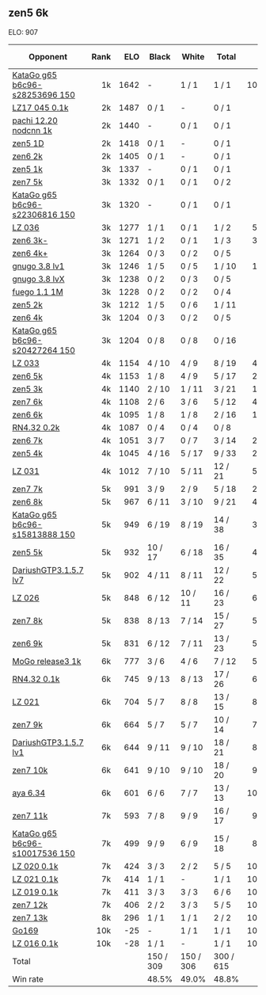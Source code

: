 ## zen5 6k ##

ELO: 907

Opponent | Rank | ELO | Black | White | Total | Win rate
---------|-----:|----:|-------|-------|-------|-------:
[KataGo g65 b6c96-s28253696 150](KataGo%20g65%20b6c96-s28253696%20150.md) | 1k | 1642 | - | 1 / 1 | 1 / 1 | 100.0%
[LZ17 045 0.1k](LZ17%20045%200.1k.md) | 2k | 1487 | 0 / 1 | - | 0 / 1 | 0.0%
[pachi 12.20 nodcnn 1k](pachi%2012.20%20nodcnn%201k.md) | 2k | 1440 | - | 0 / 1 | 0 / 1 | 0.0%
[zen5 1D](zen5%201D.md) | 2k | 1418 | 0 / 1 | - | 0 / 1 | 0.0%
[zen6 2k](zen6%202k.md) | 2k | 1405 | 0 / 1 | - | 0 / 1 | 0.0%
[zen5 1k](zen5%201k.md) | 3k | 1337 | - | 0 / 1 | 0 / 1 | 0.0%
[zen7 5k](zen7%205k.md) | 3k | 1332 | 0 / 1 | 0 / 1 | 0 / 2 | 0.0%
[KataGo g65 b6c96-s22306816 150](KataGo%20g65%20b6c96-s22306816%20150.md) | 3k | 1320 | - | 0 / 1 | 0 / 1 | 0.0%
[LZ 036](LZ%20036.md) | 3k | 1277 | 1 / 1 | 0 / 1 | 1 / 2 | 50.0%
[zen6 3k-](zen6%203k-.md) | 3k | 1271 | 1 / 2 | 0 / 1 | 1 / 3 | 33.3%
[zen6 4k+](zen6%204k+.md) | 3k | 1264 | 0 / 3 | 0 / 2 | 0 / 5 | 0.0%
[gnugo 3.8 lv1](gnugo%203.8%20lv1.md) | 3k | 1246 | 1 / 5 | 0 / 5 | 1 / 10 | 10.0%
[gnugo 3.8 lvX](gnugo%203.8%20lvX.md) | 3k | 1238 | 0 / 2 | 0 / 3 | 0 / 5 | 0.0%
[fuego 1.1 1M](fuego%201.1%201M.md) | 3k | 1228 | 0 / 2 | 0 / 2 | 0 / 4 | 0.0%
[zen5 2k](zen5%202k.md) | 3k | 1212 | 1 / 5 | 0 / 6 | 1 / 11 | 9.1%
[zen6 4k](zen6%204k.md) | 3k | 1204 | 0 / 3 | 0 / 2 | 0 / 5 | 0.0%
[KataGo g65 b6c96-s20427264 150](KataGo%20g65%20b6c96-s20427264%20150.md) | 3k | 1204 | 0 / 8 | 0 / 8 | 0 / 16 | 0.0%
[LZ 033](LZ%20033.md) | 4k | 1154 | 4 / 10 | 4 / 9 | 8 / 19 | 42.1%
[zen6 5k](zen6%205k.md) | 4k | 1153 | 1 / 8 | 4 / 9 | 5 / 17 | 29.4%
[zen5 3k](zen5%203k.md) | 4k | 1140 | 2 / 10 | 1 / 11 | 3 / 21 | 14.3%
[zen7 6k](zen7%206k.md) | 4k | 1108 | 2 / 6 | 3 / 6 | 5 / 12 | 41.7%
[zen6 6k](zen6%206k.md) | 4k | 1095 | 1 / 8 | 1 / 8 | 2 / 16 | 12.5%
[RN4.32 0.2k](RN4.32%200.2k.md) | 4k | 1087 | 0 / 4 | 0 / 4 | 0 / 8 | 0.0%
[zen6 7k](zen6%207k.md) | 4k | 1051 | 3 / 7 | 0 / 7 | 3 / 14 | 21.4%
[zen5 4k](zen5%204k.md) | 4k | 1045 | 4 / 16 | 5 / 17 | 9 / 33 | 27.3%
[LZ 031](LZ%20031.md) | 4k | 1012 | 7 / 10 | 5 / 11 | 12 / 21 | 57.1%
[zen7 7k](zen7%207k.md) | 5k | 991 | 3 / 9 | 2 / 9 | 5 / 18 | 27.8%
[zen6 8k](zen6%208k.md) | 5k | 967 | 6 / 11 | 3 / 10 | 9 / 21 | 42.9%
[KataGo g65 b6c96-s15813888 150](KataGo%20g65%20b6c96-s15813888%20150.md) | 5k | 949 | 6 / 19 | 8 / 19 | 14 / 38 | 36.8%
[zen5 5k](zen5%205k.md) | 5k | 932 | 10 / 17 | 6 / 18 | 16 / 35 | 45.7%
[DariushGTP3.1.5.7 lv7](DariushGTP3.1.5.7%20lv7.md) | 5k | 902 | 4 / 11 | 8 / 11 | 12 / 22 | 54.5%
[LZ 026](LZ%20026.md) | 5k | 848 | 6 / 12 | 10 / 11 | 16 / 23 | 69.6%
[zen7 8k](zen7%208k.md) | 5k | 838 | 8 / 13 | 7 / 14 | 15 / 27 | 55.6%
[zen6 9k](zen6%209k.md) | 5k | 831 | 6 / 12 | 7 / 11 | 13 / 23 | 56.5%
[MoGo release3 1k](MoGo%20release3%201k.md) | 6k | 777 | 3 / 6 | 4 / 6 | 7 / 12 | 58.3%
[RN4.32 0.1k](RN4.32%200.1k.md) | 6k | 745 | 9 / 13 | 8 / 13 | 17 / 26 | 65.4%
[LZ 021](LZ%20021.md) | 6k | 704 | 5 / 7 | 8 / 8 | 13 / 15 | 86.7%
[zen7 9k](zen7%209k.md) | 6k | 664 | 5 / 7 | 5 / 7 | 10 / 14 | 71.4%
[DariushGTP3.1.5.7 lv1](DariushGTP3.1.5.7%20lv1.md) | 6k | 644 | 9 / 11 | 9 / 10 | 18 / 21 | 85.7%
[zen7 10k](zen7%2010k.md) | 6k | 641 | 9 / 10 | 9 / 10 | 18 / 20 | 90.0%
[aya 6.34](aya%206.34.md) | 6k | 601 | 6 / 6 | 7 / 7 | 13 / 13 | 100.0%
[zen7 11k](zen7%2011k.md) | 7k | 593 | 7 / 8 | 9 / 9 | 16 / 17 | 94.1%
[KataGo g65 b6c96-s10017536 150](KataGo%20g65%20b6c96-s10017536%20150.md) | 7k | 499 | 9 / 9 | 6 / 9 | 15 / 18 | 83.3%
[LZ 020 0.1k](LZ%20020%200.1k.md) | 7k | 424 | 3 / 3 | 2 / 2 | 5 / 5 | 100.0%
[LZ 021 0.1k](LZ%20021%200.1k.md) | 7k | 414 | 1 / 1 | - | 1 / 1 | 100.0%
[LZ 019 0.1k](LZ%20019%200.1k.md) | 7k | 411 | 3 / 3 | 3 / 3 | 6 / 6 | 100.0%
[zen7 12k](zen7%2012k.md) | 7k | 406 | 2 / 2 | 3 / 3 | 5 / 5 | 100.0%
[zen7 13k](zen7%2013k.md) | 8k | 296 | 1 / 1 | 1 / 1 | 2 / 2 | 100.0%
[Go169](Go169.md) | 10k | -25 | - | 1 / 1 | 1 / 1 | 100.0%
[LZ 016 0.1k](LZ%20016%200.1k.md) | 10k | -28 | 1 / 1 | - | 1 / 1 | 100.0%
Total | | | 150 / 309 | 150 / 306 | 300 / 615 | 
Win rate| | | 48.5% | 49.0% | 48.8% | 
